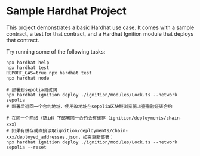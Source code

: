 # Sample Hardhat Project

This project demonstrates a basic Hardhat use case. It comes with a sample contract, a test for that contract, and a Hardhat Ignition module that deploys that contract.

Try running some of the following tasks:

```shell
npx hardhat help
npx hardhat test
REPORT_GAS=true npx hardhat test
npx hardhat node

# 部署到sepolia测试网
npx hardhat ignition deploy ./ignition/modules/Lock.ts --network sepolia
# 部署后返回一个合约地址，使用改地址在sepolia区块链浏览器上查看验证该合约

# 在同一个网络（链id）下部署同一合约会有缓存（ignition/deployments/chain-xxx）
# 如果有缓存就直接读取ignition/deployments/chain-xxx/deployed_addresses.json，如需重新部署：
npx hardhat ignition deploy ./ignition/modules/Lock.ts --network sepolia --reset
```
